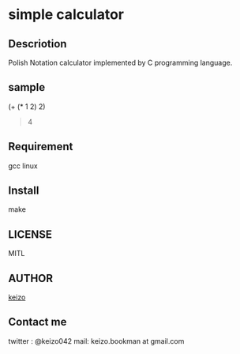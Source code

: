 simple calculator
====


## Descriotion
Polish Notation calculator
implemented by C programming language.

## sample
(+ (* 1 2) 2)
>4    

## Requirement
gcc
linux

## Install
make

## LICENSE
MITL

## AUTHOR

[keizo](https://github.com/keizo042)


## Contact me
twitter : @keizo042
mail: keizo.bookman at gmail.com  
